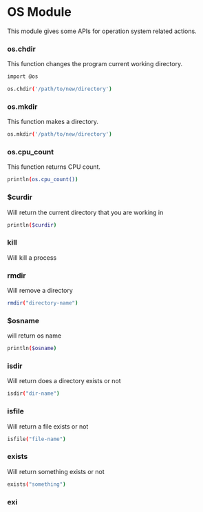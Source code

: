 # OS Module
This module gives some APIs for operation system related actions.

### os.chdir
This function changes the program current working directory.

```bash
import @os

os.chdir('/path/to/new/directory')
```

### os.mkdir
This function makes a directory.

```bash
os.mkdir('/path/to/new/directory')
```

### os.cpu_count
This function returns CPU count.

```bash
println(os.cpu_count())
```
### $curdir
Will return the current directory that you are working in
```bash
println($curdir)
```
### kill
Will kill a process 
### rmdir
Will remove a directory 
```bash
rmdir("directory-name")
```
### $osname
will return os name
```bash
println($osname)
```
### isdir
Will return does a directory exists or not
```bash
isdir("dir-name")
```
### isfile
Will return a file exists or not
```bash
isfile("file-name")
```
### exists
Will return something exists or not
```bash
exists("something")
```
### exi
